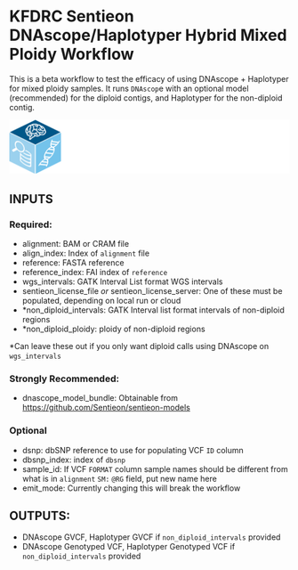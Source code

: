 # KFDRC Sentieon DNAscope/Haplotyper Hybrid Mixed Ploidy Workflow
This is a beta workflow to test the efficacy of using DNAscope + Haplotyper for mixed ploidy samples. It runs `DNAscop`e with an optional model (recommended) for the diploid contigs, and Haplotyper for the non-diploid contig.

<p align="center">
  <img src="logo/d3b-inline-white.svg" alt="D3b repository logo" width="660px" />
</p>

## INPUTS
### Required:
- alignment: BAM or CRAM file
- align_index: Index of `alignment` file
- reference: FASTA reference
- reference_index: FAI index of `reference`
- wgs_intervals: GATK Interval List format WGS intervals
- sentieon_license_file _or_ sentieon_license_server: One of these must be populated, depending on local run or cloud
- *non_diploid_intervals: GATK Interval list format intervals of non-diploid regions
- *non_diploid_ploidy: ploidy of non-diploid regions

*Can leave these out if you only want diploid calls using DNAscope on `wgs_intervals`
### Strongly Recommended:
 - dnascope_model_bundle: Obtainable from https://github.com/Sentieon/sentieon-models
### Optional
- dsnp: dbSNP reference to use for populating VCF `ID` column
- dbsnp_index: index of `dbsnp`
- sample_id: If VCF `FORMAT` column sample names should be different from what is in `alignment` `SM:` `@RG` field, put new name here
- emit_mode: Currently changing this will break the workflow

## OUTPUTS:
- DNAscope GVCF, Haplotyper GVCF if `non_diploid_intervals` provided
- DNAscope Genotyped VCF, Haplotyper Genotyped VCF if `non_diploid_intervals` provided
